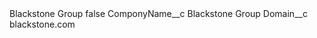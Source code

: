 <?xml version="1.0" encoding="UTF-8"?>
<CustomMetadata xmlns="http://soap.sforce.com/2006/04/metadata" xmlns:xsi="http://www.w3.org/2001/XMLSchema-instance" xmlns:xsd="http://www.w3.org/2001/XMLSchema">
    <label>Blackstone Group</label>
    <protected>false</protected>
    <values>
        <field>ComponyName__c</field>
        <value xsi:type="xsd:string">Blackstone Group</value>
    </values>
    <values>
        <field>Domain__c</field>
        <value xsi:type="xsd:string">blackstone.com</value>
    </values>
</CustomMetadata>
